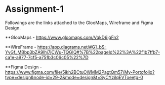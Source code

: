 # Assignment-1

Followings are the links attached to the GlooMaps, Wireframe and Figma Design.

**GlooMaps - https://www.gloomaps.com/VqkD6jgFn2

**WireFrame - https://app.diagrams.net/#G1_bS-YvGf_MBbp3bZA9Ihi7jCWu-TQGIQ#%7B%22pageId%22%3A%22f1b7ffb7-ca1e-a977-7cf5-a751b3c06c05%22%7D

**Figma Design - https://www.figma.com/file/5ikh2BCtuOWMM2PagtQm57/My-Portofolio?type=design&node-id=29-2&mode=design&t=SyCYzilqEVToeetg-0
